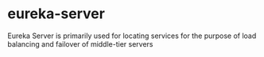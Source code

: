 # eureka-server
Eureka Server is primarily used  for locating services for the purpose of load balancing and failover of middle-tier servers
